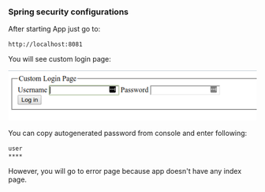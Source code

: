 ### Spring security configurations 

After starting App just go to:

    http://localhost:8081
    
You will see custom login page:

![Custom Login page](custom_login_page.png)

You can copy autogenerated password from console and enter following:

    user
    **** 
    
However, you will go to error page because app doesn't have any index page.    
